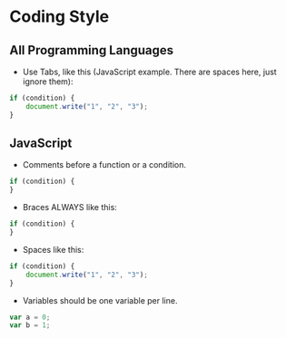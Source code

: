 # Coding Style

## All Programming Languages

- Use Tabs, like this (JavaScript example. There are spaces here, just ignore them):

```JavaScript
if (condition) {
    document.write("1", "2", "3");
}
```

## JavaScript

- Comments before a function or a condition.

```JavaScript
if (condition) {
}
```

- Braces ALWAYS like this:

```JavaScript
if (condition) {
}
```

- Spaces like this:

```JavaScript
if (condition) {
    document.write("1", "2", "3");
}
```

- Variables should be one variable per line.

```JavaScript
var a = 0;
var b = 1;
```
